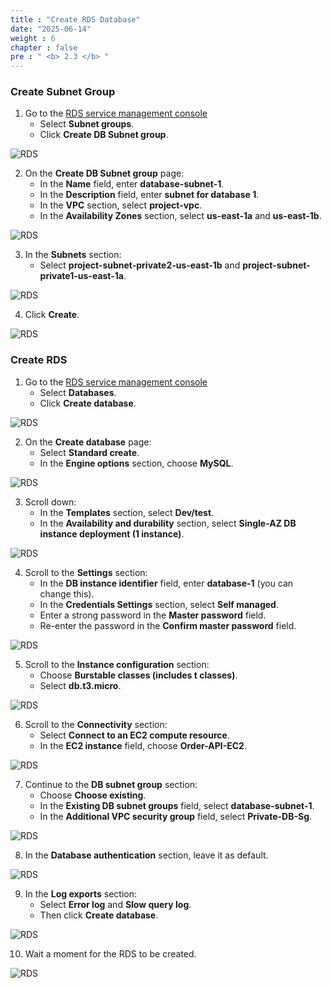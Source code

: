 ```yaml
---
title : "Create RDS Database"
date: "2025-06-14"
weight : 6
chapter : false
pre : " <b> 2.3 </b> "
---
```


### Create Subnet Group ###

1. Go to the [RDS service management console](https://console.aws.amazon.com/rds/home)  
   + Select **Subnet groups**.  
   + Click **Create DB Subnet group**.

![RDS](/images/2.prerequisite/RDS_Subnet_1.png)

2. On the **Create DB Subnet group** page:  
    + In the **Name** field, enter **database-subnet-1**.  
    + In the **Description** field, enter **subnet for database 1**.  
    + In the **VPC** section, select **project-vpc**.  
    + In the **Availability Zones** section, select **us-east-1a** and **us-east-1b**.

![RDS](/images/2.prerequisite/RDS_Subnet_2.png)

3. In the **Subnets** section:  
    + Select **project-subnet-private2-us-east-1b** and **project-subnet-private1-us-east-1a**.

![RDS](/images/2.prerequisite/RDS_Subnet_3.png)

4. Click **Create**.

![RDS](/images/2.prerequisite/RDS_Subnet_4.png)


### Create RDS ###

1. Go to the [RDS service management console](https://console.aws.amazon.com/rds/home)  
    + Select **Databases**.  
    + Click **Create database**.

![RDS](/images/2.prerequisite/RDS_1.png)

2. On the **Create database** page:  
    + Select **Standard create**.  
    + In the **Engine options** section, choose **MySQL**.

![RDS](/images/2.prerequisite/RDS_2.png)

3. Scroll down:  
    + In the **Templates** section, select **Dev/test**.  
    + In the **Availability and durability** section, select **Single-AZ DB instance deployment (1 instance)**.

![RDS](/images/2.prerequisite/RDS_3.png)

4. Scroll to the **Settings** section:  
    + In the **DB instance identifier** field, enter **database-1** (you can change this).  
    + In the **Credentials Settings** section, select **Self managed**.  
    + Enter a strong password in the **Master password** field.  
    + Re-enter the password in the **Confirm master password** field.

![RDS](/images/2.prerequisite/RDS_4.png)

5. Scroll to the **Instance configuration** section:  
    + Choose **Burstable classes (includes t classes)**.  
    + Select **db.t3.micro**.

![RDS](/images/2.prerequisite/RDS_5.png)

6. Scroll to the **Connectivity** section:  
    + Select **Connect to an EC2 compute resource**.  
    + In the **EC2 instance** field, choose **Order-API-EC2**.

![RDS](/images/2.prerequisite/RDS_6.png)

7. Continue to the **DB subnet group** section:  
    + Choose **Choose existing**.  
    + In the **Existing DB subnet groups** field, select **database-subnet-1**.  
    + In the **Additional VPC security group** field, select **Private-DB-Sg**.

![RDS](/images/2.prerequisite/RDS_7.png)

8. In the **Database authentication** section, leave it as default.

![RDS](/images/2.prerequisite/RDS_8.png)

9. In the **Log exports** section:  
    + Select **Error log** and **Slow query log**.  
    + Then click **Create database**.

![RDS](/images/2.prerequisite/RDS_9.png)

10. Wait a moment for the RDS to be created.

![RDS](/images/2.prerequisite/RDS_10.png)
